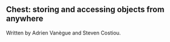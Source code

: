 ## Chest: storing and accessing objects from anywhere

Written by Adrien Vanègue and Steven Costiou.

<!inputFile|path=Intro/Intro.md!>
<!inputFile|path=API_Description/API_Description.md!>
<!inputFile|path=chest_gui/chest_gui.md!>
<!inputFile|path=chest_integration/chest_integration.md!>
